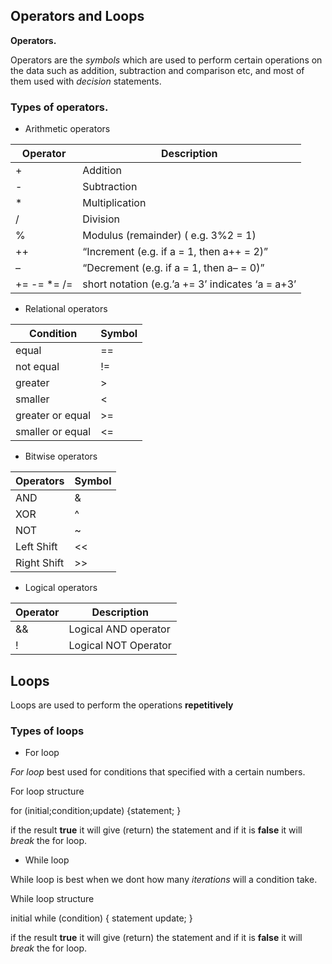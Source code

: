 ## Operators and Loops

__Operators.__

Operators are the *symbols* which are used to perform certain operations on the data such as addition, subtraction and comparison etc, and most of them used with *decision* statements.


### Types of operators.

* Arithmetic operators

|  Operator	|  Description                                               |
|-----------|---------------------------|
| +	|Addition|
|-|	Subtraction|
|*|	Multiplication|
|/|	Division|
|%|	Modulus (remainder) ( e.g. 3%2 = 1)|
|++|	“Increment (e.g. if a = 1, then a++ = 2)”|
|–|	“Decrement (e.g. if a = 1, then a– = 0)”|
|+= -= *= /=|	short notation (e.g.’a += 3’ indicates ‘a = a+3’|


* Relational operators

|Condition|	Symbol|
|----------------------------|----------------|
|equal|	== | 
|not equal|	!= |
| greater|	> |
|smaller|	< |
| greater or equal |	>= |
|smaller or equal|	<= |


* Bitwise operators

|Operators|	Symbol|
|-----------------|-------------|
|AND|	& |
|XOR|	^ |
|NOT|	~ |
|Left Shift|	<< |
|Right Shift|	>> |

* Logical operators

|Operator|	Description|
|----------------|---------------|
|&&|	Logical AND operator|
| ! |	Logical NOT Operator |


## Loops

Loops are used to perform the operations __repetitively__

### Types of loops

* For loop 

*For loop* best used for conditions that specified with a certain numbers.

 For loop structure 

 for (initial;condition;update)
 {statement;
 }

 if the result __true__ it will give (return) the statement 
 and if it is __false__ it will _break_ the for loop.

* While loop 

While loop is best when we dont how many _iterations_ will a condition take.

While loop structure

initial 
while (condition)
{
statement
update; 
}

if the result __true__ it will give (return) the statement 
 and if it is __false__ it will _break_ the for loop.